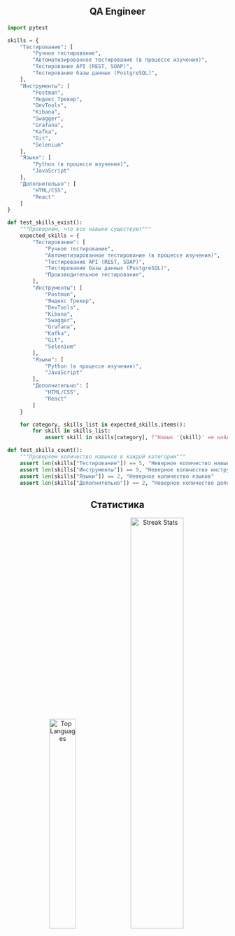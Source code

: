## <div align="center">QA Engineer</div>

```python
import pytest

skills = {
    "Тестирование": [
        "Ручное тестирование",
        "Автоматизированное тестирование (в процессе изучения)",
        "Тестирование API (REST, SOAP)",
        "Тестирование базы данных (PostgreSQL)",
    ],
    "Инструменты": [
        "Postman",
        "Яндекс Трекер",
        "DevTools",
        "Kibana",
        "Swagger",
        "Grafana",
        "Kafka",
        "Git",
        "Selenium"
    ],
    "Языки": [
        "Python (в процессе изучения)",
        "JavaScript"
    ],
    "Дополнительно": [
        "HTML/CSS",
        "React"
    ]
}

def test_skills_exist():
    """Проверяем, что все навыки существуют"""
    expected_skills = {
        "Тестирование": [
            "Ручное тестирование", 
            "Автоматизированное тестирование (в процессе изучения)", 
            "Тестирование API (REST, SOAP)",
            "Тестирование базы данных (PostgreSQL)",
            "Производительное тестирование",
        ],
        "Инструменты": [
            "Postman", 
            "Яндекс Трекер", 
            "DevTools", 
            "Kibana", 
            "Swagger", 
            "Grafana", 
            "Kafka",
            "Git",
            "Selenium"
        ],
        "Языки": [
            "Python (в процессе изучения)", 
            "JavaScript"
        ],
        "Дополнительно": [
            "HTML/CSS", 
            "React"
        ]
    }

    for category, skills_list in expected_skills.items():
        for skill in skills_list:
            assert skill in skills[category], f"Навык '{skill}' не найден в категории '{category}'"

def test_skills_count():
    """Проверяем количество навыков в каждой категории"""
    assert len(skills["Тестирование"]) == 5, "Неверное количество навыков в тестировании"
    assert len(skills["Инструменты"]) == 9, "Неверное количество инструментов"
    assert len(skills["Языки"]) == 2, "Неверное количество языков"
    assert len(skills["Дополнительно"]) == 2, "Неверное количество дополнительных знаний"
```

## <div align="center">Статистика</div>

<p align="center">
  <img src="https://github-readme-stats.vercel.app/api/top-langs/?username=wleha1&theme=tokyonight&show_icons=true&hide_border=true&layout=compact" alt="Top Languages" width="35%" /> 
  <img src="https://github-readme-streak-stats.herokuapp.com/?user=wleha1&theme=tokyonight&hide_border=true" alt="Streak Stats" width=49%" />
</p>
